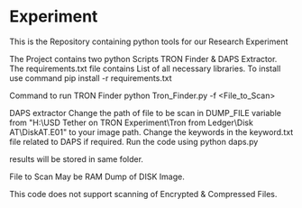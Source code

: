 # Experiment
This is the Repository containing python tools for our Research Experiment

The Project contains two python Scripts TRON Finder & DAPS Extractor.
The requirements.txt file contains List of all necessary libraries. To install use command
pip install -r requirements.txt

Command to run TRON Finder
python Tron_Finder.py -f <File_to_Scan>


DAPS extractor
Change the path of file to be scan in DUMP_FILE variable from "H:\\USD Tether on TRON Experiment\\Tron from Ledger\\Disk AT\\DiskAT.E01" to your image path.
Change the keywords in the keyword.txt file related to DAPS if required.
Run the code using python daps.py

results will be stored in same folder.


File to Scan May be RAM Dump of DISK Image.




This code does not support scanning of Encrypted & Compressed Files.

